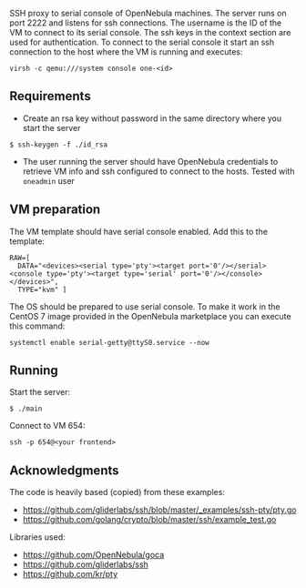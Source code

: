
SSH proxy to serial console of OpenNebula machines. The server runs on port 2222 and listens for ssh connections. The username is the ID of the VM to connect to its serial console. The ssh keys in the context section are used for authentication. To connect to the serial console it start an ssh connection to the host where the VM is running and executes:

    virsh -c qemu:///system console one-<id>

## Requirements

* Create an rsa key without password in the same directory where you start the server

```
$ ssh-keygen -f ./id_rsa
```

* The user running the server should have OpenNebula credentials to retrieve VM info and ssh configured to connect to the hosts. Tested with `oneadmin` user

## VM preparation

The VM template should have serial console enabled. Add this to the template:

```
RAW=[
  DATA="<devices><serial type='pty'><target port='0'/></serial><console type='pty'><target type='serial' port='0'/></console></devices>",
  TYPE="kvm" ]
```

The OS should be prepared to use serial console. To make it work in the CentOS 7 image provided in the OpenNebula marketplace you can execute this command:

```
systemctl enable serial-getty@ttyS0.service --now
```

## Running

Start the server:

```
$ ./main
```

Connect to VM 654:

```
ssh -p 654@<your frontend>
```

## Acknowledgments

The code is heavily based (copied) from these examples:

 * https://github.com/gliderlabs/ssh/blob/master/_examples/ssh-pty/pty.go
 * https://github.com/golang/crypto/blob/master/ssh/example_test.go

Libraries used:

 * https://github.com/OpenNebula/goca
 * https://github.com/gliderlabs/ssh
 * https://github.com/kr/pty


